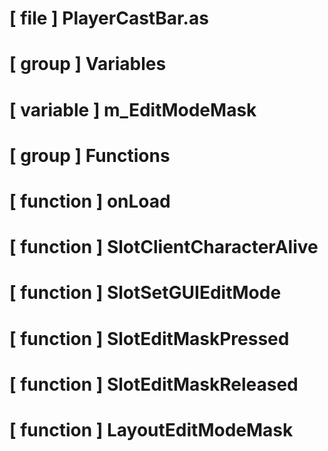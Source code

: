 # [ file ] PlayerCastBar.as

# [ group ] Variables

# [ variable ] m_EditModeMask

# [ group ] Functions

# [ function ] onLoad

# [ function ] SlotClientCharacterAlive

# [ function ] SlotSetGUIEditMode

# [ function ] SlotEditMaskPressed

# [ function ] SlotEditMaskReleased

# [ function ] LayoutEditModeMask


